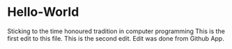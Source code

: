 # Hello-World
Sticking to the time honoured tradition in computer programming
This is the first edit to this file.
This is the second edit. Edit was done from Github App.